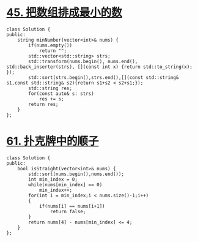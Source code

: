 # [45. 把数组排成最小的数](https://leetcode-cn.com/problems/ba-shu-zu-pai-cheng-zui-xiao-de-shu-lcof/)

```
class Solution {
public:
    string minNumber(vector<int>& nums) {
		if(nums.empty())
			return "";
		std::vector<std::string> strs;
		std::transform(nums.begin(), nums.end(), std::back_inserter(strs), [](const int x) {return std::to_string(x); });
		std::sort(strs.begin(),strs.end(),[](const std::string& s1,const std::string& s2){return s1+s2 < s2+s1;});
		std::string res;
		for(const auto& s: strs)
			res += s;
		return res;
    }
};
```

# [ 61. 扑克牌中的顺子](https://leetcode-cn.com/problems/bu-ke-pai-zhong-de-shun-zi-lcof/)

```
class Solution {
public:
    bool isStraight(vector<int>& nums) {
        std::sort(nums.begin(),nums.end());
        int min_index = 0;
        while(nums[min_index] == 0)
            min_index++;
        for(int i = min_index;i < nums.size()-1;i++)
        {
            if(nums[i] == nums[i+1])
                return false;
        }
        return nums[4] - nums[min_index] <= 4;
    }
};
```